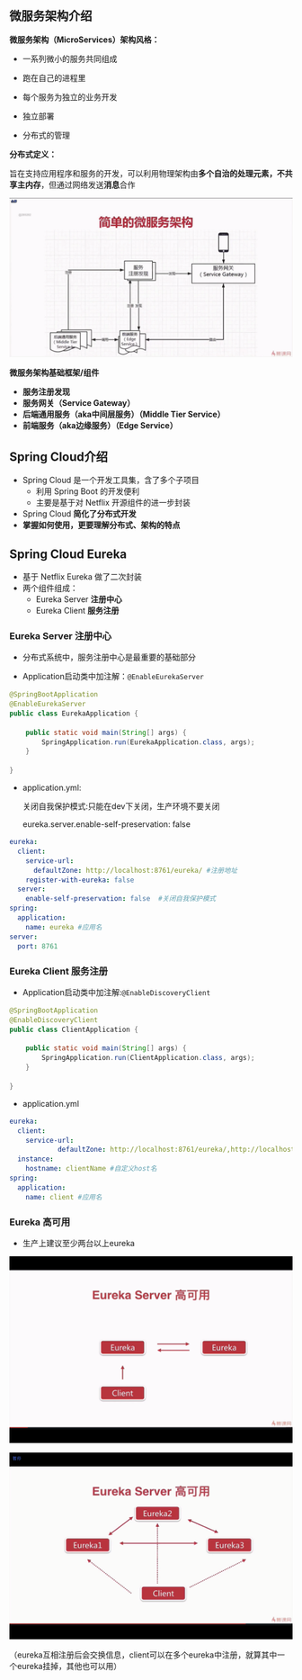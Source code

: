 ## 微服务架构介绍

**微服务架构（MicroServices）架构风格：**

- 一系列微小的服务共同组成

- 跑在自己的进程里
- 每个服务为独立的业务开发
- 独立部署
- 分布式的管理



**分布式定义：**

旨在支持应用程序和服务的开发，可以利用物理架构由**多个自治的处理元素，不共享主内存**，但通过网络发送**消息**合作



![微服务架构图](docs/img/微服务架构图.png)

**微服务架构基础框架/组件**

- **服务注册发现**
- **服务网关（Service Gateway）**
- **后端通用服务（aka中间层服务）（Middle Tier Service）**
- **前端服务（aka边缘服务）（Edge Service）**





## Spring Cloud介绍

- Spring Cloud 是一个开发工具集，含了多个子项目
  - 利用 Spring Boot 的开发便利
  - 主要是基于对 Netflix 开源组件的进一步封装
- Spring Cloud **简化了分布式开发**
- **掌握如何使用，更要理解分布式、架构的特点**





## Spring Cloud Eureka

- 基于 Netflix Eureka 做了二次封装
- 两个组件组成：
  - Eureka Server **注册中心**
  - Eureka Client  **服务注册**



### Eureka Server 注册中心

- 分布式系统中，服务注册中心是最重要的基础部分



- Application启动类中加注解：`@EnableEurekaServer`

```java
@SpringBootApplication
@EnableEurekaServer
public class EurekaApplication {

    public static void main(String[] args) {
        SpringApplication.run(EurekaApplication.class, args);
    }

}
```

- application.yml:

  关闭自我保护模式:只能在dev下关闭，生产环境不要关闭

  eureka.server.enable-self-preservation: false 

```yaml
eureka:
  client:
    service-url:
      defaultZone: http://localhost:8761/eureka/ #注册地址   
    register-with-eureka: false
  server:
    enable-self-preservation: false  #关闭自我保护模式
spring:
  application:
    name: eureka #应用名
server:
  port: 8761
```



### Eureka Client  服务注册

- Application启动类中加注解:`@EnableDiscoveryClient`

```java
@SpringBootApplication
@EnableDiscoveryClient
public class ClientApplication {

    public static void main(String[] args) {
        SpringApplication.run(ClientApplication.class, args);
    }

}
```

- application.yml

```yaml
eureka:
  client:
    service-url:
            defaultZone: http://localhost:8761/eureka/,http://localhost:8762/eureka/  #注册地址。两个eureka都注册
  instance:
    hostname: clientName #自定义host名 
spring:
  application:
    name: client #应用名

```



### Eureka 高可用

- 生产上建议至少两台以上eureka

![EurekaServer高可用](docs/img/EurekaServer高可用.png)

![EurekaServer高可用](docs/img/EurekaServer高可用2.png)

（eureka互相注册后会交换信息，client可以在多个eureka中注册，就算其中一个eureka挂掉，其他也可以用）


